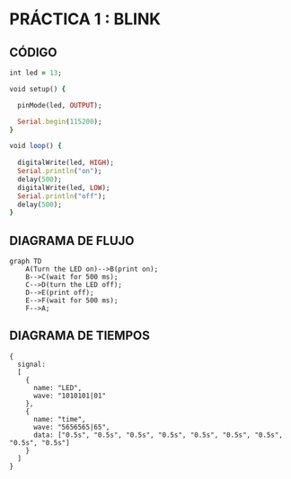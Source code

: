 # PRÁCTICA 1 : BLINK

## CÓDIGO

```ruby
int led = 13;

void setup() {                

  pinMode(led, OUTPUT); 

  Serial.begin(115200);    
}

void loop() {
  
  digitalWrite(led, HIGH);  
  Serial.println("on");     
  delay(500);               
  digitalWrite(led, LOW);   
  Serial.println("off");    
  delay(500);               
}
```

## DIAGRAMA DE FLUJO

``` mermaid
graph TD
    A(Turn the LED on)-->B(print on);
    B-->C(wait for 500 ms);
    C-->D(turn the LED off);
    D-->E(print off);
    E-->F(wait for 500 ms);
    F-->A;
```

## DIAGRAMA DE TIEMPOS

```wavedrom
{
  signal:
  [
    {  
      name: "LED",
      wave: "1010101|01"
    },
    {
      name: "time",
      wave: "5656565|65",
      data: ["0.5s", "0.5s", "0.5s", "0.5s", "0.5s", "0.5s", "0.5s", "0.5s", "0.5s"]
    }
  ]
}
```


